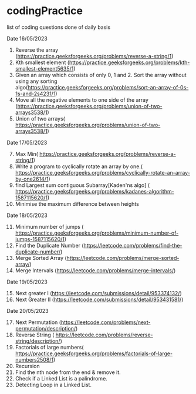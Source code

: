 # codingPractice
list of coding questions done of daily basis

Date 16/05/2023
1. Reverse the array (https://practice.geeksforgeeks.org/problems/reverse-a-string/1)
2. Kth smallest element (https://practice.geeksforgeeks.org/problems/kth-smallest-element5635/1)
3. Given an array which consists of only 0, 1 and 2. Sort the array without using any sorting algo(https://practice.geeksforgeeks.org/problems/sort-an-array-of-0s-1s-and-2s4231/1)
4. Move all the negative elements to one side of the array (https://practice.geeksforgeeks.org/problems/union-of-two-arrays3538/1)
5. Union of two arrays( https://practice.geeksforgeeks.org/problems/union-of-two-arrays3538/1)

Date 17/05/2023

7. Max Min( https://practice.geeksforgeeks.org/problems/reverse-a-string/1)
8. Write a program to cyclically rotate an array by one.( https://practice.geeksforgeeks.org/problems/cyclically-rotate-an-array-by-one2614/1)
9. find Largest sum contiguous Subarray[Kaden'ns algo] ( https://practice.geeksforgeeks.org/problems/kadanes-algorithm-1587115620/1)
10. Minimise the maximum difference between heights 

Date 18/05/2023

11. Minimum number of jumps ( https://practice.geeksforgeeks.org/problems/minimum-number-of-jumps-1587115620/1)
12. Find the Duplicate Number (https://leetcode.com/problems/find-the-duplicate-number/)
13. Merge Sorted Array (https://leetcode.com/problems/merge-sorted-array/)
14. Merge Intervals (https://leetcode.com/problems/merge-intervals/)

Date 19/05/2023

15. Next greater I (https://leetcode.com/submissions/detail/953374132/)
16. Next Greater II (https://leetcode.com/submissions/detail/953431581/)

Date 20/05/2023

17. Next Permutation (https://leetcode.com/problems/next-permutation/description/)
18. Reverse String ( https://leetcode.com/problems/reverse-string/description/)
19. Factorials of large numbers( https://practice.geeksforgeeks.org/problems/factorials-of-large-numbers2508/1)
20. Recursion
21. Find the nth node from the end & remove it.
22. Check if a Linked List is a palindrome.
23. Detecting Loop in a Linked List.





